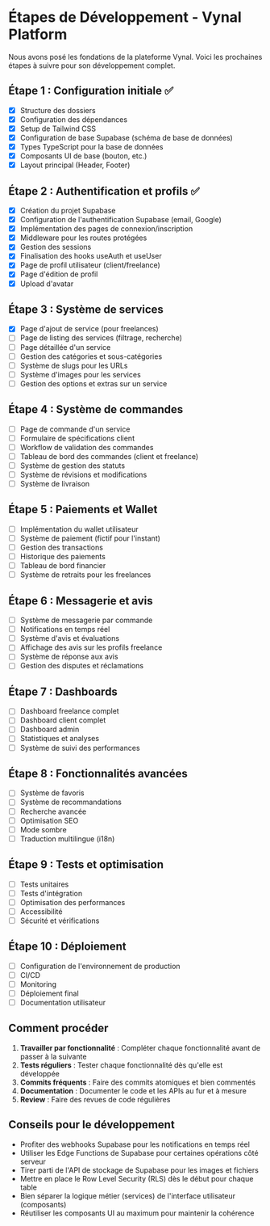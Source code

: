 # Étapes de Développement - Vynal Platform

Nous avons posé les fondations de la plateforme Vynal. Voici les prochaines étapes à suivre pour son développement complet.

## Étape 1 : Configuration initiale ✅

- [x] Structure des dossiers
- [x] Configuration des dépendances
- [x] Setup de Tailwind CSS
- [x] Configuration de base Supabase (schéma de base de données)
- [x] Types TypeScript pour la base de données
- [x] Composants UI de base (bouton, etc.)
- [x] Layout principal (Header, Footer)

## Étape 2 : Authentification et profils ✅

- [x] Création du projet Supabase
- [x] Configuration de l'authentification Supabase (email, Google)
- [x] Implémentation des pages de connexion/inscription
- [x] Middleware pour les routes protégées
- [x] Gestion des sessions
- [x] Finalisation des hooks useAuth et useUser
- [x] Page de profil utilisateur (client/freelance)
- [x] Page d'édition de profil
- [x] Upload d'avatar

## Étape 3 : Système de services

- [x] Page d'ajout de service (pour freelances)
- [ ] Page de listing des services (filtrage, recherche)
- [ ] Page détaillée d'un service
- [ ] Gestion des catégories et sous-catégories
- [ ] Système de slugs pour les URLs
- [ ] Système d'images pour les services
- [ ] Gestion des options et extras sur un service

## Étape 4 : Système de commandes

- [ ] Page de commande d'un service
- [ ] Formulaire de spécifications client
- [ ] Workflow de validation des commandes
- [ ] Tableau de bord des commandes (client et freelance)
- [ ] Système de gestion des statuts
- [ ] Système de révisions et modifications
- [ ] Système de livraison

## Étape 5 : Paiements et Wallet

- [ ] Implémentation du wallet utilisateur
- [ ] Système de paiement (fictif pour l'instant)
- [ ] Gestion des transactions
- [ ] Historique des paiements
- [ ] Tableau de bord financier
- [ ] Système de retraits pour les freelances

## Étape 6 : Messagerie et avis

- [ ] Système de messagerie par commande
- [ ] Notifications en temps réel
- [ ] Système d'avis et évaluations
- [ ] Affichage des avis sur les profils freelance
- [ ] Système de réponse aux avis
- [ ] Gestion des disputes et réclamations

## Étape 7 : Dashboards

- [ ] Dashboard freelance complet
- [ ] Dashboard client complet
- [ ] Dashboard admin
- [ ] Statistiques et analyses
- [ ] Système de suivi des performances

## Étape 8 : Fonctionnalités avancées

- [ ] Système de favoris
- [ ] Système de recommandations
- [ ] Recherche avancée
- [ ] Optimisation SEO
- [ ] Mode sombre
- [ ] Traduction multilingue (i18n)

## Étape 9 : Tests et optimisation

- [ ] Tests unitaires
- [ ] Tests d'intégration
- [ ] Optimisation des performances
- [ ] Accessibilité
- [ ] Sécurité et vérifications

## Étape 10 : Déploiement

- [ ] Configuration de l'environnement de production
- [ ] CI/CD
- [ ] Monitoring
- [ ] Déploiement final
- [ ] Documentation utilisateur

## Comment procéder

1. **Travailler par fonctionnalité** : Compléter chaque fonctionnalité avant de passer à la suivante
2. **Tests réguliers** : Tester chaque fonctionnalité dès qu'elle est développée
3. **Commits fréquents** : Faire des commits atomiques et bien commentés
4. **Documentation** : Documenter le code et les APIs au fur et à mesure
5. **Review** : Faire des revues de code régulières

## Conseils pour le développement

- Profiter des webhooks Supabase pour les notifications en temps réel
- Utiliser les Edge Functions de Supabase pour certaines opérations côté serveur
- Tirer parti de l'API de stockage de Supabase pour les images et fichiers
- Mettre en place le Row Level Security (RLS) dès le début pour chaque table
- Bien séparer la logique métier (services) de l'interface utilisateur (composants)
- Réutiliser les composants UI au maximum pour maintenir la cohérence 